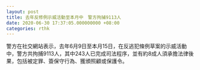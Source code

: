 ```yaml
---
layout: post
title: 去年反修例示威活動至本月中　警方拘捕9113人
date: 2020-06-30 17:37:05.000000000 +08:00
categories: rthk
---
```


警方在社交網站表示，去年6月9日至本月15日，在反逃犯條例草案的示威活動中，警方共拘捕9113人，其中243人已完成司法程序，並有約8成人須承擔法律後果，包括被定罪、簽保守行為、獲頒照顧或保護令。
